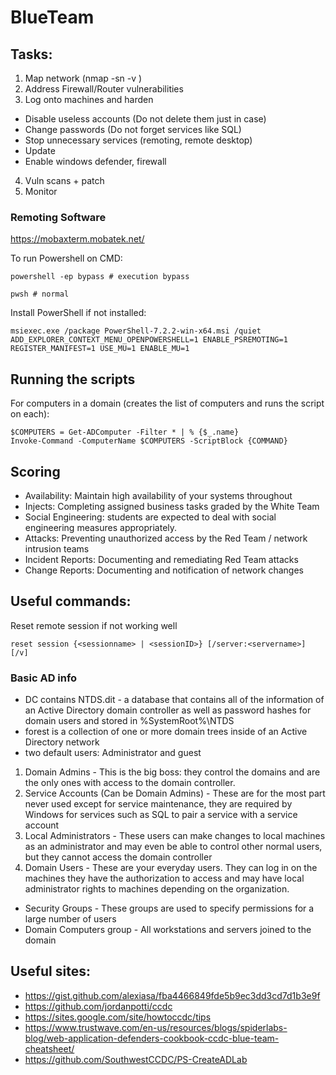# BlueTeam

## Tasks:
1. Map network (nmap -sn -v <IP RANGE>)
2. Address Firewall/Router vulnerabilities 
3. Log onto machines and harden
* Disable useless accounts (Do not delete them just in case)
* Change passwords (Do not forget services like SQL)
* Stop unnecessary services (remoting, remote desktop)
* Update
* Enable windows defender, firewall
4. Vuln scans + patch
5. Monitor

### Remoting Software
https://mobaxterm.mobatek.net/

To run Powershell on CMD: 
```
powershell -ep bypass # execution bypass
```
```
pwsh # normal
```
Install PowerShell if not installed:
```
msiexec.exe /package PowerShell-7.2.2-win-x64.msi /quiet ADD_EXPLORER_CONTEXT_MENU_OPENPOWERSHELL=1 ENABLE_PSREMOTING=1 REGISTER_MANIFEST=1 USE_MU=1 ENABLE_MU=1
```

## Running the scripts
For computers in a domain (creates the list of computers and runs the script on each):
```
$COMPUTERS = Get-ADComputer -Filter * | % {$_.name} 
Invoke-Command -ComputerName $COMPUTERS -ScriptBlock {COMMAND}
```

## Scoring 
* Availability: Maintain high availability of your systems throughout
* Injects: Completing assigned business tasks graded by the White Team
* Social Engineering: students are expected to deal with social engineering measures appropriately.
* Attacks: Preventing unauthorized access by the Red Team / network intrusion teams
* Incident Reports: Documenting and remediating Red Team attacks
* Change Reports: Documenting and notification of network changes
  
## Useful commands:
Reset remote session if not working well
```
reset session {<sessionname> | <sessionID>} [/server:<servername>] [/v]
```
  
### Basic AD info
* DC contains NTDS.dit - a database that contains all of the information of an Active Directory domain controller as well as password hashes for domain users and stored in %SystemRoot%\NTDS
* forest is a collection of one or more domain trees inside of an Active Directory network
* two default users: Administrator and guest
1. Domain Admins - This is the big boss: they control the domains and are the only ones with access to the domain controller.
2. Service Accounts (Can be Domain Admins) - These are for the most part never used except for service maintenance, they are required by Windows for services such as SQL to pair a service with a service account
3. Local Administrators - These users can make changes to local machines as an administrator and may even be able to control other normal users, but they cannot access the domain controller
4. Domain Users - These are your everyday users. They can log in on the machines they have the authorization to access and may have local administrator rights to machines depending on the organization.
* Security Groups - These groups are used to specify permissions for a large number of users
* Domain Computers group - All workstations and servers joined to the domain
  
## Useful sites:
* https://gist.github.com/alexiasa/fba4466849fde5b9ec3dd3cd7d1b3e9f
* https://github.com/jordanpotti/ccdc
* https://sites.google.com/site/howtoccdc/tips
* https://www.trustwave.com/en-us/resources/blogs/spiderlabs-blog/web-application-defenders-cookbook-ccdc-blue-team-cheatsheet/
* https://github.com/SouthwestCCDC/PS-CreateADLab
